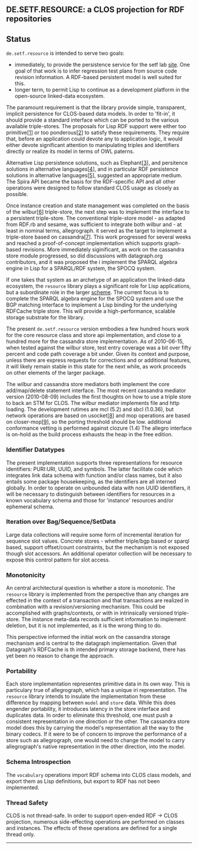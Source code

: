

DE.SETF.RESOURCE: a CLOS projection for RDF repositories
-------

Status
------

`de.setf.resource` is intended to serve two goals:

- immediately, to provide the persistence service for the setf lab [site](http://www.setf.de/lab.html).
  One goal of that work is to infer regression test plans from source code revision information.
  A RDF-based persistent model is well suited for this.
- longer term, to permit Lisp to continue as a development platform
  in the open-source linked-data ecosystem.

The paramount requirement is that the library provide simple, transparent, implicit persistence for
CLOS-based data models. In order to 'fit-in', it should provide a standard interface which can be ported
to the various available triple-stores.
The proposals for Lisp RDF support were either too primitive[[1]] or too ponderous[[2]] to satisfy these requirements.
They require that, before an application could devote any to application logic, it would either
devote significant attention to manipulating triples and identifiers directly 
or realize its model in terms of OWL paterns.

Alternative Lisp persistence solutions, such as Elephant[[3]], and persitence solutions in
alternative languages[[4]], and in particular RDF persistence solutions in alternative
languages[[5]], suggested an appropriate medium. The Spira API became the basis for the RDF-specific
API and all other operations were designed to follow standard CLOS usage as closely as possible.

Once instance creation and state management was completed on the basis of the wilbur[[6]]
triple-store, the next step was to implement the interface to a persistent triple-store.
The conventional triple-store model - as adapted from RDF.rb and sesame, was  sufficient
to integrate both wilbur and - at least in nominal terms, allegrograph. it served as the target
to implement a triple-store based on cassandra[[7]].
This work progressed for several weeks and reached a proof-of-concept implementation
which supports graph-based revisions.
More immediately siginificant, as work on the cassandra store module progressed, so did discussions with
datagraph.org contributors, and it was proposed the i implement the SPARQL algebra engine in Lisp for a SPARQL/RDF
system, the SPOCQ system.

If one takes that system as an archetype of an application the linked-data ecosystem,
the `resource` library plays a significant role for Lisp applications, but a subordinate
role in the larger [scheme](./spocq.png).
The current focus is to complete the SPARQL algebra engine for the SPOCQ system and
use the BGP matching interface to implement a Lisp binding for the underlying RDFCache triple store.
This will provide a high-performance, scalable storage substrate for the library.


The present `de.setf.resource` version embodies a few hundred hours work for the core resource class and store api implementation,
and close to a hundred more for the cassandra store implementation. As of 2010-06-15, when tested against the wilbur store,
test entry coverage
was a bit over fifty percent and code path coverage a bit under.
Given its context and purpose, unless there are express requests for corrections and or additional features,
it will likely remain stable in this state for the next while, as work proceeds on other elements of the
larger package.

The wilbur and cassandra store mediators both implement the core add/map/delete statement interface.
The most recent cassandra mediator version (2010-08-09) includes the first thoughts on how to use a
triple store to back an STM for CLOS.
The wilbur mediator implements file and http loading.
The development rutimes are mcl (5.2) and sbcl (1.0.36), but network operations are based on usocket[[8]]
and mop operations are based on closer-mop[[9]], so
the porting threshold should be low. additional conformance vetting is performed against clozure (1.4)
The allegro interface is on-hold as the build process exhausts the heap in the free edition.


### Identifier Datatypes

The present implementation supports three representations for resource identifiers: PURI:URI, UUID, and symbols.
The latter facilitate code which integrates
link data schema with function and/or class names,
but it also entails some package housekeeping, as the identifiers are all interned globally.
In order to operate on unbounded data with non UUID identifiers, it will be necessary to distinguish between identifiers
for resources in a known vocabulary schema and those for 'instance' resources and/or ephemeral schema.

### Iteration over Bag/Sequence/SetData

Large data collections will require some form of incremental iteration for sequence slot values.
Concrete stores - whether triple/bgp based or sparql based, support offset/count constraints, but the mechanism is
not exposed though slot accessors.
An additional operator collection will be necessary to expose this control pattern for slot access.

### Monotonicity

An central architectural question is whether a store is monotonic.
The `resource` library is implemented from the perspective than any changes are effected in the context of a transaction
and that transactions are realized in combination with a revision/versioning mechanism.
This could be accomplished with graphs/contexts, or with in intrinsically versioned triple-store.
The instance meta-data records sufficient information to implement deletion, but it is not implemented, as it is the wrong thing
to do.

This perspective informed the initial work on the cassandra storage mechanism and is central to the datagraph implementation.
Given that Datagraph's RDFCache is th intended primary storage backend,
there has yet been no reason to change the approach.

### Portability

Each store implementation representes  primitive data in its own way.
This is particulary true of allegrograph, which has a unique iri representation.
The `resource` library intends to insulate the implementation from these difference by mapping between
`model` and `store` data.
While this does engender portability, it introduces latency in the store interface and duplicates
data. In order to eliminate this threshold, one must push a consistent representation in one direction or the other.
The cassandra store model does this by carrying the model's representation all the way to the binary codecs.
If it were to be of concern to improve the performance of a store such as allegrograph, one would need to change
the model to carry allegrograph's native representation in the other direction, into the model.

### Schema Introspection
The `vocabulary` operations import RDF schema into CLOS class models, and export them as Lisp
definitions, but export to RDF has not been implemented.

### Thread Safety

CLOS is not thread-safe. In order to support open-ended RDF -> CLOS projection, numerous side-effecting operations
are performed on classes and instances. The effects of these operations are defined for a single thread only.

 ---
 [1]: [allegrograph](http://www.franz.com/agraph/allegrograph/)
 [2]: [swclos](http://research.nii.ac.jp/TechReports/09-014E.html)
 [3]: [elephant](common-lisp.net/project/elephant/)
 [4]: [ActiveRecord](api.rubyonrails.org/classes/ActiveRecord/Base.html)
 [5]: [Spira](blog.datagraph.org/2010/05/spira)
 [6]: [wilbur](http://lisp.github.com/wilbur)
 [7]: [cassandra](http://cassandra.apache.org/)
 [8]: usocket
 [9]: closer-mop
